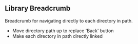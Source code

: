 Library Breadcrumb
---

Breadcrumb for navigating directly to each directory in path.
- Move directory path up to replace 'Back' button
- Make each directory in path directly linked
